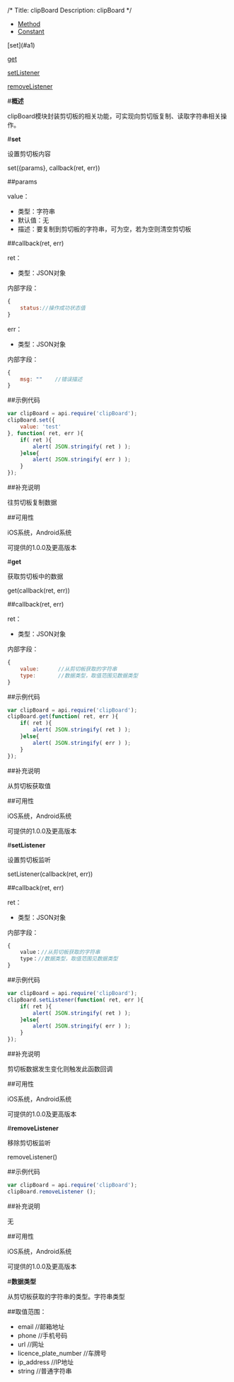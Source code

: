 /*
Title: clipBoard
Description: clipBoard
*/

<ul id="tab" class="clearfix">
	<li class="active"><a href="#method-content">Method</a></li>
	<li><a href="#const-content">Constant</a></li>
</ul>
<div id="method-content">

<div class="outline">
[set](#a1)

[get](#a2)

[setListener](#a3)

[removeListener](#a4)

</div>

#**概述**

clipBoard模块封装剪切板的相关功能，可实现向剪切版复制、读取字符串相关操作。

#**set**<div id="a1"></div>

设置剪切板内容

set({params}, callback(ret, err))

##params

value：

- 类型：字符串
- 默认值：无
- 描述：要复制到剪切板的字符串，可为空，若为空则清空剪切板

##callback(ret, err)

ret：

- 类型：JSON对象

内部字段：

```js
{
	status://操作成功状态值
}
```

err：

- 类型：JSON对象

内部字段：

```js
{
	msg: ""    //错误描述
}
```

##示例代码

```js
var clipBoard = api.require('clipBoard');
clipBoard.set({
	value: 'test'
}, function( ret, err ){
	if( ret ){
		alert( JSON.stringify( ret ) );
	}else{
		alert( JSON.stringify( err ) );
	}
});
```

##补充说明

往剪切板复制数据

##可用性

iOS系统，Android系统

可提供的1.0.0及更高版本


#**get**<div id="a2"></div>

获取剪切板中的数据

get(callback(ret, err))

##callback(ret, err)

ret：

- 类型：JSON对象

内部字段：

```js
{
	value:		//从剪切板获取的字符串
	type:		//数据类型，取值范围见数据类型
}
```

##示例代码

```js
var clipBoard = api.require('clipBoard');
clipBoard.get(function( ret, err ){
	if( ret ){
		alert( JSON.stringify( ret ) );
	}else{
		alert( JSON.stringify( err ) );
	}
});
```

##补充说明

从剪切板获取值

##可用性

iOS系统，Android系统

可提供的1.0.0及更高版本

#**setListener**<div id="a3"></div>

设置剪切板监听

setListener(callback(ret, err))

##callback(ret, err)

ret：

- 类型：JSON对象

内部字段：

```js
{
	value：//从剪切板获取的字符串
	type：//数据类型，取值范围见数据类型
}
```

##示例代码

```js
var clipBoard = api.require('clipBoard');
clipBoard.setListener(function( ret, err ){
	if( ret ){
		alert( JSON.stringify( ret ) );
	}else{
		alert( JSON.stringify( err ) );
	}
});
```

##补充说明

剪切板数据发生变化则触发此函数回调

##可用性

iOS系统，Android系统

可提供的1.0.0及更高版本

#**removeListener**<div id="a4"></div>

移除剪切板监听

removeListener()

##示例代码

```js
var clipBoard = api.require('clipBoard');
clipBoard.removeListener ();
```

##补充说明

无

##可用性

iOS系统，Android系统

可提供的1.0.0及更高版本


</div>

<div id="const-content">

#**数据类型**

从剪切板获取的字符串的类型。字符串类型

##取值范围：

- email		//邮箱地址
- phone		//手机号码
- url		//网址
- licence_plate_number //车牌号
- ip_address   //IP地址
- string        //普通字符串



